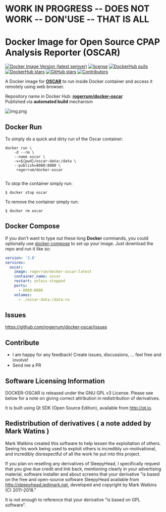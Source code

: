 # WORK IN PROGRESS -- DOES NOT WORK -- DON'USE -- THAT IS ALL

# Docker Image for Open Source CPAP Analysis Reporter (OSCAR)

[![Docker Image Version (latest semver)](https://img.shields.io/docker/v/rogerrum/docker-oscar)](https://hub.docker.com/r/rogerrum/docker-oscar/tags)
[![license](https://img.shields.io/github/license/rogerrum/docker-oscar)](https://github.com/rogerrum/docker-oscar/blob/main/LICENSE)
[![DockerHub pulls](https://img.shields.io/docker/pulls/rogerrum/docker-oscar.svg)](https://hub.docker.com/r/rogerrum/docker-oscar/)
[![DockerHub stars](https://img.shields.io/docker/stars/rogerrum/docker-oscar.svg)](https://hub.docker.com/r/rogerrum/docker-oscar/)
[![GitHub stars](https://img.shields.io/github/stars/rogerrum/docker-oscar.svg)](https://github.com/rogerrum/docker-oscar)
[![Contributors](https://img.shields.io/github/contributors/rogerrum/docker-oscar.svg)](https://github.com/rogerrum/docker-oscar/graphs/contributors)


A Docker image for **[OSCAR](https://www.sleepfiles.com/OSCAR/)** to run inside Docker container and access it remotely using web browser.

Repository name in Docker Hub: **[rogerrum/docker-oscar](https://hub.docker.com/r/rogerrum/docker-oscar/)**  
Published via **automated build** mechanism  

![img.png](https://raw.githubusercontent.com/rogerrum/docker-oscar/main/.github/demo-img.png)

## Docker Run
To simply do a quick and dirty run of the Oscar container:
```
docker run \
    -d --rm \
    --name oscar \
    -v=${pwd}/oscar-data:/data \
    --publish=8080:8080 \
     rogerrum/docker-oscar
  
```
To stop the container simply run:
```
$ docker stop oscar
```
To remove the container simply run:
```
$ docker rm oscar
```

## Docker Compose
If you don't want to type out these long **Docker** commands, you could
optionally use [docker-compose](https://docs.docker.com/compose/) to set up your
image. Just download the repo and run it like so:

```yaml
version: '3.8'
services:
  oscar:
    image: rogerrum/docker-oscar:latest
    container_name: oscar
    restart: unless-stopped
    ports:
      - 8080:8080
    volumes:
      - ./oscar-data:/data:rw
```

## Issues
https://github.com/rogerrum/docker-oscar/issues

## Contribute
* I am happy for any feedback! Create issues, discussions, ... feel free and involve!
* Send me a PR


Software Licensing Information
------------------------------
DOCKER-OSCAR is released under the GNU GPL v3 License. Please see below for a note on giving correct attribution
in redistribution of derivatives.

It is built using Qt SDK (Open Source Edition), available from http://qt.io.

Redistribution of derivatives ( a note added by Mark Watins )
-----------------------------
Mark Watkins created this software to help lessen the exploitation of others. Seeing his work being used to exploit others
is incredibly un-motivational, and incredibly disrespectful of all the work he put into this project.

If you plan on reselling any derivatives of SleepyHead, I specifically request that you give due credit and
link back, mentioning clearly in your advertising material, software installer and about screens that your
derivative "is based on the free and open-source software SleepyHead available from http://sleepyhead.jedimark.net,
developed and copyright by Mark Watkins (C) 2011-2018."

It is not enough to reference that your derivative "is based on GPL software".
